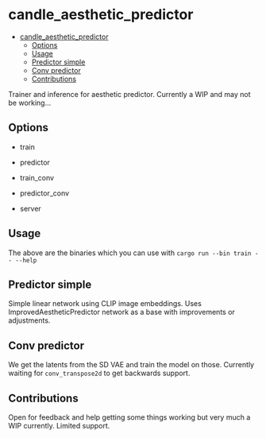 # candle_aesthetic_predictor

<!--toc:start-->

- [candle_aesthetic_predictor](#candleaestheticpredictor)
  - [Options](#options)
  - [Usage](#usage)
  - [Predictor simple](#predictor-simple)
  - [Conv predictor](#conv-predictor)
  - [Contributions](#contributions)
  <!--toc:end-->

Trainer and inference for aesthetic predictor. Currently a WIP and may not be working...

## Options

- train
- predictor

- train_conv
- predictor_conv

- server

## Usage

The above are the binaries which you can use with `cargo run --bin train -- --help`

## Predictor simple

Simple linear network using CLIP image embeddings. Uses ImprovedAestheticPredictor network as a base with improvements or adjustments.

## Conv predictor

We get the latents from the SD VAE and train the model on those. Currently waiting for `conv_transpose2d` to get backwards support.

## Contributions

Open for feedback and help getting some things working but very much a WIP currently. Limited support.
